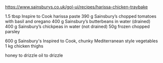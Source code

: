 https://www.sainsburys.co.uk/gol-ui/recipes/harissa-chicken-traybake

1.5 tbsp Inspire to Cook harissa paste
390 g Sainsbury’s chopped tomatoes with basil and oregano
400 g Sainsbury’s butterbeans in water (drained)
400 g Sainsbury’s chickpeas in water (not drained)
50g frozen chopped parsley

600 g Sainsbury's Inspired to Cook, chunky Mediterranean style vegetables
1 kg chicken thighs

honey to drizzle
oil to drizzle
